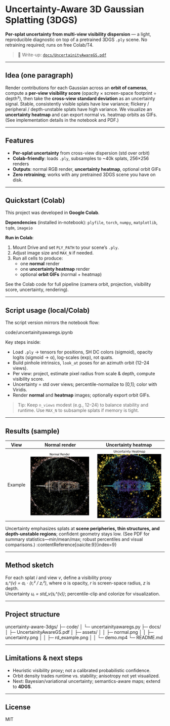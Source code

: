 # Uncertainty-Aware 3D Gaussian Splatting (3DGS)

**Per-splat uncertainty from multi-view visibility dispersion** — a light, reproducible diagnostic on top of a pretrained 3DGS `.ply` scene. No retraining required; runs on free Colab/T4.

> 📄 Write-up: [`docs/UncertainityAwareGS.pdf`](docs/UncertainityAwareGS.pdf)

---

## Idea (one paragraph)

Render contributions for each Gaussian across an **orbit of cameras**, compute a **per-view visibility score** (opacity × screen-space footprint ÷ depth²), then take the **cross-view standard deviation** as an uncertainty signal. Stable, consistently visible splats have low variance; flickery / peripheral / depth-unstable splats have high variance. We visualize an **uncertainty heatmap** and can export normal vs. heatmap orbits as GIFs. (See implementation details in the notebook and PDF.)

---

## Features

- **Per-splat uncertainty** from cross-view dispersion (std over orbit)  
- **Colab-friendly**: loads `.ply`, subsamples to ~40k splats, 256×256 renders  
- **Outputs**: normal RGB render, **uncertainty heatmap**, optional orbit GIFs  
- **Zero retraining**; works with any pretrained 3DGS scene you have on disk.

---

## Quickstart (Colab)

This project was developed in **Google Colab**.

**Dependencies** (installed in-notebook): `plyfile`, `torch`, `numpy`, `matplotlib`, `tqdm`, `imageio`

**Run in Colab**:
1. Mount Drive and set `PLY_PATH` to your scene’s `.ply`.  
2. Adjust image size and `MAX_N` if needed.  
3. Run all cells to produce:
   - one **normal** render
   - one **uncertainty heatmap** render
   - optional **orbit GIFs** (normal + heatmap)

See the Colab code for full pipeline (camera orbit, projection, visibility score, uncertainty, rendering).

---

## Script usage (local/Colab)

The script version mirrors the notebook flow:

code/uncertainityawaregs.ipynb


Key steps inside:
- Load `.ply` → tensors for positions, SH DC colors (sigmoid), opacity logits (sigmoid → α), log-scales (exp), rot quats.
- Build pinhole intrinsics, `look_at` poses for an azimuth orbit (12–24 views).
- Per view: project, estimate pixel radius from scale & depth, compute visibility score.
- Uncertainty = std over views; percentile-normalize to [0,1]; color with Viridis.
- Render **normal** and **heatmap** images; optionally export orbit GIFs. 

> Tip: Keep `n_views` modest (e.g., 12–24) to balance stability and runtime. Use `MAX_N` to subsample splats if memory is tight. 

---

## Results (sample)

| View | Normal render | Uncertainty heatmap |
|---|---|---|
| Example | ![normal](docs/assets/normal.png) | ![uncertainty](docs/assets/uncertainty.png) |

Uncertainty emphasizes splats at **scene peripheries, thin structures, and depth-unstable regions**; confident geometry stays low. (See PDF for summary statistics—min/mean/max; robust percentiles and visual comparisons.) :contentReference[oaicite:9]{index=9}

---

## Method sketch

For each splat *i* and view *v*, define a visibility proxy  
*sᵢ^(v) = αᵢ · (rᵢ² / zᵢ²)*, where α is opacity, *r* is screen-space radius, *z* is depth.  
Uncertainty *uᵢ = std_v(sᵢ^(v))*; percentile-clip and colorize for visualization. 

---

## Project structure

uncertainty-aware-3dgs/
├─ code/
│ └─ uncertainityawaregs.py
├─ docs/
│ ├─ UncertainityAwareGS.pdf
│ ├─ assets/
│ │ ├─ normal.png
│ │ ├─ uncertainty.png
│ │ ├─ rd_example.png
│ │ └─ demo.mp4
└─ README.md


---

## Limitations & next steps

- Heuristic visibility proxy; not a calibrated probabilistic confidence.  
- Orbit density trades runtime vs. stability; anisotropy not yet visualized.  
- Next: Bayesian/variational uncertainty; semantics-aware maps; extend to **4DGS**.

---

## License

MIT
